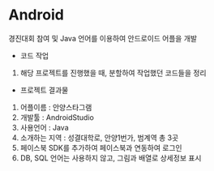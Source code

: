 # Android
경진대회 참여 및 Java 언어를 이용하여 안드로이드 어플을 개발

* 코드 작업
1. 해당 프로젝트를 진행했을 때, 분할하여 작업했던 코드들을 정리

* 프로젝트 결과물
1. 어플이름 : 안양스타그램
2. 개발툴 : AndroidStudio
3. 사용언어 : Java
4. 소개하는 지역 : 성결대학로, 안양1번가, 범계역 총 3곳
5. 페이스북 SDK를 추가하여 페이스북과 연동하여 로그인
6. DB, SQL 언어는 사용하지 않고, 그림과 배열로 상세정보 표시
